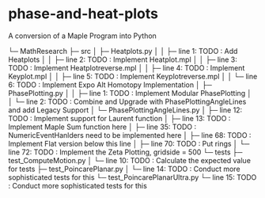 # phase-and-heat-plots
A conversion of a Maple Program into Python

└─ MathResearch
   ├─ src
   │  ├─ Heatplots.py
   │  │  ├─ line 1: TODO : Add Heatplots
   │  │  ├─ line 2: TODO : Implement Heatplot.mpl
   │  │  ├─ line 3: TODO : Implement Heatplotreverse.mpl
   │  │  ├─ line 4: TODO : Implement Keyplot.mpl
   │  │  ├─ line 5: TODO : Implement Keyplotreverse.mpl
   │  │  └─ line 6: TODO : Implement Expo Alt Homotopy Implementation
   │  ├─ PhasePlotting.py
   │  │  ├─ line 1: TODO : Implement Modular PhasePlotting
   │  │  └─ line 2: TODO : Combine and Upgrade with PhasePlottingAngleLines and add Legacy Support
   │  └─ PhasePlottingAngleLines.py
   │     ├─ line 12: TODO : Implement support for Laurent function
   │     ├─ line 13: TODO : Implement Maple Sum function here
   │     ├─ line 35: TODO : NumericEventHanlders need to be implemented here
   │     ├─ line 68: TODO : Implement Flat version below this line
   │     ├─ line 70: TODO : Put rings
   │     └─ line 72: TODO : Implement the Zeta Plotting, gridside = 500
   └─ tests
      ├─ test_ComputeMotion.py
      │  └─ line 10: TODO : Calculate the expected value for tests
      ├─ test_PoincarePlanar.py
      │  └─ line 14: TODO : Conduct more sophisticated tests for this
      └─ test_PoincarePlanarUltra.py
         └─ line 15: TODO : Conduct more sophisticated tests for this

